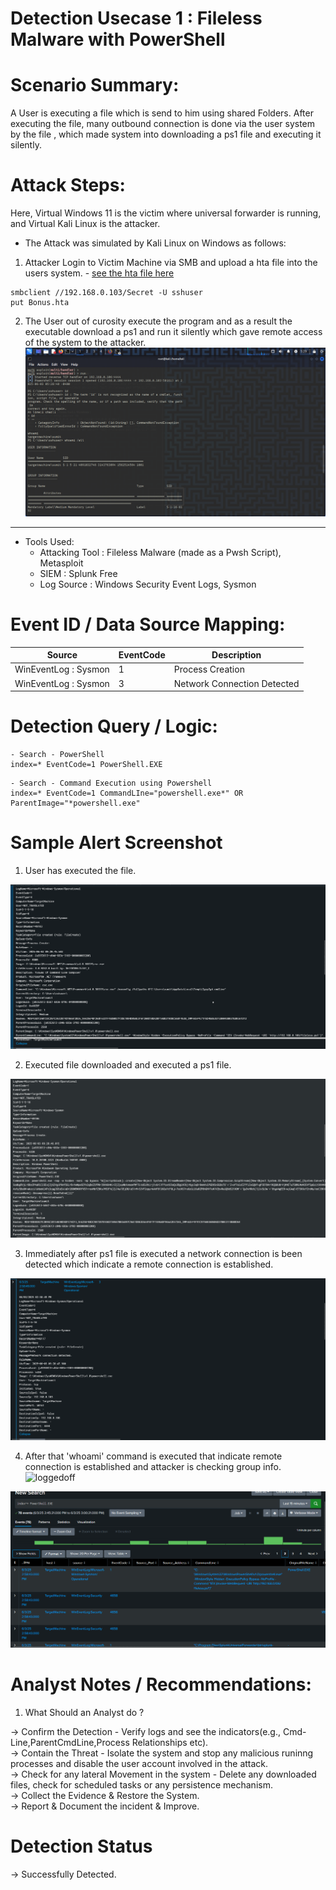 

# Detection Usecase 1 : Fileless Malware with PowerShell


# Scenario Summary: 

A User is executing a file which is send to him using shared Folders. After executing the file, many outbound connection is done via the user system by the file , which made system into downloading a ps1 file and executing it silently.

# Attack Steps:

Here, Virtual Windows 11 is the victim where universal forwarder is running,  
and Virtual Kali Linux is the attacker.

- The Attack was simulated by Kali Linux on Windows as follows:  
1) Attacker Login to Victim Machine via SMB and upload a hta file into the users system. - [see the hta file here](Bonus.hta)  
```
smbclient //192.168.0.103/Secret -U sshuser
put Bonus.hta
```
2) The User out of curosity execute the program and as a result the executable download a ps1 and run it silently which gave remote access of the system to the attacker.  
![metasploit](logs/Screenshot_2025-06-03_05_29_38.png)

*******************************

- Tools Used:  
    - Attacking Tool : Fileless Malware (made as a Pwsh Script), Metasploit 
    - SIEM : Splunk Free  
    - Log Source : Windows Security Event Logs, Sysmon


# Event ID / Data Source Mapping:

| Source                    | EventCode | Description                      |
|---------------------------|-----------|----------------------------------|
| WinEventLog : Sysmon      | 1         | Process Creation                 |
| WinEventLog : Sysmon      | 3         | Network Connection Detected      |

# Detection Query / Logic:
```spl 
- Search - PowerShell
index=* EventCode=1 PowerShell.EXE
```
```spl 
- Search - Command Execution using Powershell
index=* EventCode=1 CommandLIne="powershell.exe*" OR ParentImage="*powershell.exe"
```

# Sample Alert Screenshot

1) User has executed the file.  

![file-executed](<logs/Screenshot 2025-06-03 150321.png>)

2) Executed file downloaded and executed a ps1 file.

![cmd-executed](<logs/Screenshot 2025-06-03 150344.png>)

3) Immediately after ps1 file is executed a network connection is been detected which indicate a remote connection is established.  

![network](<logs/Screenshot 2025-06-03 150442.png>)

4) After that 'whoami' command is executed that indicate remote connection is established and attacker is checking group info.    
![loggedoff](<logs/Screenshot 2025-05-22 165923.png>)  

![log](<logs/Screenshot 2025-06-03 150225.png>)

# Analyst Notes / Recommendations:

1) What Should an Analyst do ? 

-> Confirm the Detection - Verify logs and see the indicators(e.g., Cmd-Line,ParentCmdLine,Process Relationships etc).  
-> Contain the Threat - Isolate the system and stop any malicious runinng processes and disable the user account involved in the attack.  
-> Check for any lateral Movement in the system - Delete any downloaded files, check for scheduled tasks or any persistence mechanism.  
-> Collect the Evidence & Restore the System.  
-> Report & Document the incident & Improve.


# Detection Status

 -> Successfully Detected.  
